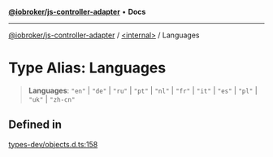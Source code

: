 [**@iobroker/js-controller-adapter**](../../README.md) • **Docs**

***

[@iobroker/js-controller-adapter](../../globals.md) / [\<internal\>](../README.md) / Languages

# Type Alias: Languages

> **Languages**: `"en"` \| `"de"` \| `"ru"` \| `"pt"` \| `"nl"` \| `"fr"` \| `"it"` \| `"es"` \| `"pl"` \| `"uk"` \| `"zh-cn"`

## Defined in

[types-dev/objects.d.ts:158](https://github.com/ioBroker/ioBroker.js-controller/blob/1bddb836daa1042928a00fd5fb5e1f69cf0ebd69/packages/types-dev/objects.d.ts#L158)
